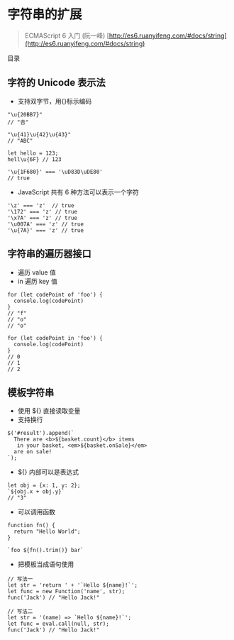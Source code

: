 # 字符串的扩展

> ECMAScript 6 入门 (阮一峰) [http://es6.ruanyifeng.com/#docs/string](http://es6.ruanyifeng.com/#docs/string)

目录


## 字符的 Unicode 表示法

- 支持双字节，用{}标示编码

```
"\u{20BB7}"
// "𠮷"

"\u{41}\u{42}\u{43}"
// "ABC"

let hello = 123;
hell\u{6F} // 123

'\u{1F680}' === '\uD83D\uDE80'
// true
```

- JavaScript 共有 6 种方法可以表示一个字符

```
'\z' === 'z'  // true
'\172' === 'z' // true
'\x7A' === 'z' // true
'\u007A' === 'z' // true
'\u{7A}' === 'z' // true
```

## 字符串的遍历器接口

- 遍历 value 值
- in 遍历 key 值

```
for (let codePoint of 'foo') {
  console.log(codePoint)
}
// "f"
// "o"
// "o"

for (let codePoint in 'foo') {
  console.log(codePoint)
}
// 0
// 1
// 2
```

## 模板字符串

- 使用 ${} 直接读取变量
- 支持换行

```
$('#result').append(`
  There are <b>${basket.count}</b> items
   in your basket, <em>${basket.onSale}</em>
  are on sale!
`);
```

- ${} 内部可以是表达式

```
let obj = {x: 1, y: 2};
`${obj.x + obj.y}`
// "3"
```

- 可以调用函数

```
function fn() {
  return "Hello World";
}

`foo ${fn().trim()} bar`
```

- 把模板当成语句使用

```
// 写法一
let str = 'return ' + '`Hello ${name}!`';
let func = new Function('name', str);
func('Jack') // "Hello Jack!"

// 写法二
let str = '(name) => `Hello ${name}!`';
let func = eval.call(null, str);
func('Jack') // "Hello Jack!"
```
